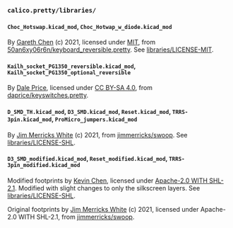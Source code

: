 ### `calico.pretty/libraries/`

#### `Choc_Hotswap.kicad_mod`, `Choc_Hotwap_w_diode.kicad_mod`

By [Gareth Chen](https://github.com/50an6xy06r6n) (c) 2021, licensed under [MIT](https://opensource.org/license/mit), from [50an6xy06r6n/keyboard\_reversible.pretty](https://github.com/50an6xy06r6n/keyboard_reversible.pretty). See [libraries/LICENSE-MIT](libraries/LICENSE-MIT).

#### `Kailh_socket_PG1350_reversible.kicad_mod`, `Kailh_socket_PG1350_optional_reversible`

By [Dale Price](https://github.com/daprice), licensed under [CC BY-SA 4.0](https://creativecommons.org/licenses/by-sa/4.0/), from [daprice/keyswitches.pretty](https://github.com/daprice/keyswitches.pretty).

#### `D_SMD_TH.kicad_mod`, `D3_SMD.kicad_mod`, `Reset.kicad_mod`, `TRRS-3pin.kicad_mod`, `ProMicro_jumpers.kicad_mod` 

By [Jim Merricks White](https://github.com/jimmerricks) (c) 2021, from [jimmerricks/swoop](https://github.com/jimmerricks/swoop/tree/main/libraries/swoop.pretty). See [libraries/LICENSE-SHL](libraries/LICENSE-SHL).

#### `D3_SMD_modified.kicad_mod`, `Reset_modified.kicad_mod`, `TRRS-3pin_modified.kicad_mod`

Modified footprints by [Kevin Chen](https://github.com/inchkev/), licensed under [Apache-2.0 WITH SHL-2.1](https://solderpad.org/licenses/SHL-2.1/). Modified with slight changes to only the silkscreen layers.
See [libraries/LICENSE-SHL](libraries/LICENSE-SHL).

Original footprints by [Jim Merricks White](https://github.com/jimmerricks) (c) 2021, licensed under Apache-2.0 WITH SHL-2.1, from [jimmerricks/swoop](https://github.com/jimmerricks/swoop/tree/main/libraries/swoop.pretty).